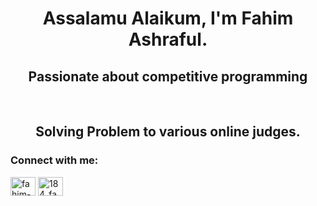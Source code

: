 <h1 align="center">Assalamu Alaikum, I'm Fahim Ashraful.</h1>
<h2 align="center"><b>Passionate about competitive programming</b></h2><br>
<h2 align="center"><b>Solving Problem to various online judges.</b></h2>


<h3 align="left">Connect with me:</h3>
<p align="left">
<a href="https://linkedin.com/in/fahim-ashraful-8240b2279" target="blank"><img align="center" src="https://raw.githubusercontent.com/rahuldkjain/github-profile-readme-generator/master/src/images/icons/Social/linked-in-alt.svg" alt="fahim-ashraful-8240b2279" height="30" width="40" /></a>
<a href="https://codeforces.com/profile/184_fahim" target="blank"><img align="center" src="https://raw.githubusercontent.com/rahuldkjain/github-profile-readme-generator/master/src/images/icons/Social/codeforces.svg" alt="184_fahim" height="30" width="40" /></a>
</p>
